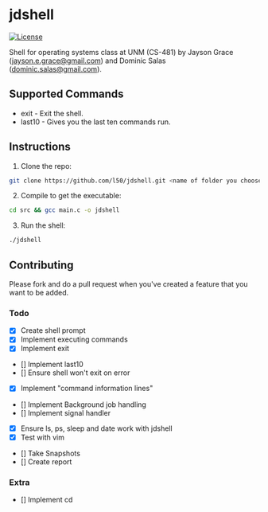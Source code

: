 # jdshell

[![License](http://img.shields.io/:license-mit-blue.svg)](http://doge.mit-license.org)

Shell for operating systems class at UNM (CS-481) by Jayson Grace (jayson.e.grace@gmail.com) and Dominic Salas (dominic.salas@gmail.com).


## Supported Commands
* exit - Exit the shell.
* last10 - Gives you the last ten commands run.

## Instructions

1. Clone the repo:
```bash
git clone https://github.com/l50/jdshell.git <name of folder you choose> && cd <name of folder you chose>
```
2. Compile to get the executable:
```bash
cd src && gcc main.c -o jdshell
```

3. Run the shell:
```bash
./jdshell
```

## Contributing
Please fork and do a pull request when you've created a feature that you want to be added.

### Todo
- [x] Create shell prompt
- [x] Implement executing commands
- [x] Implement exit
- [] Implement last10
- [] Ensure shell won't exit on error  
- [x] Implement "command information lines"
- [] Implement Background job handling
- [] Implement signal handler
- [x] Ensure ls, ps, sleep and date work with jdshell
- [x] Test with vim
- [] Take Snapshots
- [] Create report

### Extra
- [] Implement cd
